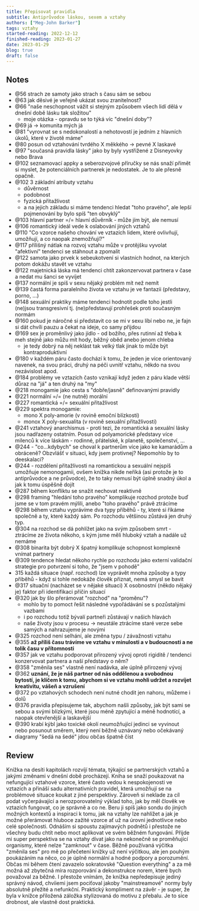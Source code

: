 ```yaml
---
title: Přepisovat pravidla
subtitle: Antiprůvodce láskou, sexem a vztahy
authors: ["Meg-John Barker"]
tags: vztahy
started-reading: 2022-12-12
finished-reading: 2023-01-27
date: 2023-01-29
blog: true
draft: false
---
```


## Notes

- @56 strach ze samoty jako strach s času sám se sebou
- @63 jak děsivé je veřejně ukázat svou zranitelnost?
- @66 "naše neschopnost vážit si stejným způsobem všech lidí dělá v dnešní době lásku tak složitou"
  - moje otázka - opravdu se to týká víc "dnešní doby"?
- @69 já -> komunita mých já
- @81 "vyrovnat se s nedokonalostí a nehotovostí je jedním z hlavních úkolů, které v životě máme"
- @80 posun od vztahování tvrdého X měkkého -> pevné X laskavé
- @97 "současná pravidla lásky" jako by byly vystřižené z Disneyovky nebo Brava
- @102 seznamovací appky a seberozvojové příručky se nás snaží přimět si myslet, že potenciálních partnerek je nedostatek. Je to ale přesně opačně.
- @102 3 základní atributy vztahu
  - důvěrnost
  - podobnost
  - fyzická přitažlivost
  - a na jejich základu si máme tendenci hledat "toho pravého", ale lepší pojmenování by bylo spíš "ten obvyklý"
- @103 hlavní partner =/= hlavní důvěrník - může jím být, ale nemusí
- @106 romantický ideál vede k oslabování jiných vztahů
- @110 "Co vzorce našeho chování ve vztazích lidem, které ovlivňují, umožňují, a co naopak znemožňují?"
- @117 přílišný nátlak na rozvoj vztahu může v protějšku vyvolat "afektivní" tendenci se stáhnout a zpomalit
- @122 samota jako prvek k sebeukotvení si vlastních hodnot, na kterých potom dokážu stavět ve vztahu
- @122 majetnická láska má tendenci chtít zakonzervovat partnera v čase a nedat mu šanci se vyvíjet
- @137 normální je spíš v sexu nějaký problém mít než nemít
- @139 častá forma paralelního života ve vztahu je ve fantazii (představy, porno, ...)
- @148 sexuální praktiky máme tendenci hodnotit podle toho jestli (ne)jsou transgresivní tj. (ne)představují prohřešek proti současným normám
- @160 pokud je náročné si představit co se mi v sexu líbí nebo ne, je fajn si dát chvíli pauzu a čekat na ideje, co samy přijdou
- @169 sex je proměnlivý jako jídlo - od božího, přes rutinní až třeba k meh stejně jako můžu mít hody, běžný oběd anebo jenom chleba
  - je tedy dobrý na něj neklást tak velký tlak jinak to může být kontraproduktivní
- @180 v každém páru často dochází k tomu, že jeden je více orientovaný navenek, na svou práci, druhý na péči uvnitř vztahu, někdo na svou nezávislost apod.
- @184 problémy ve vztazích často vznikají když jeden z páru klade větší důraz na "já" a ten druhý na "my"
- @218 monogamie jako cesta s "dobře/jasně" definovanými pravidly
- @221 normální =/= (ne nutně) morální
- @227 romantická =/= sexuální přitažlivost
- @229 spektra monogamie:
  - mono X poly-amorie (v rovině emoční blízkosti)
  - monox X poly-sexualita (v rovině sexuální přitažlivosti)
- @241 vztahový anarchismus - proti tezi, že romantická a sexuální lásky jsou nadřazeny ostatním. Posun od polyamorické představy více milenců k více láskám - rodinné, přátelské, k planetě, společenství, ...
- @244 - "co...kdybych" se choval k partnerům více jako ke kamarádům a obráceně? Obzvlášť v situaci, kdy jsem protivnej? Nepomohlo by to deeskalaci?
- @244 - rozdělení přitažlivosti na romantickou a sexuální nejspíš umožňuje nemonogamii, ovšem knížka nikde neříká (asi protože je to antiprůvodce a ne průvodce), že to taky nemusí být úplně snadný úkol a jak k tomu úspěšně dojít
- @287 během konfliktu se snažit nechovat reaktivně
- @298 framing "hledání toho pravého" komplikuje rozchod protože buď jsme se v tom pravém mýlili, anebo "toho pravého" právě ztrácíme
- @298 během vztahu vyprávíme dva typy příběhů - ty, které si říkáme společně a ty, které každý sám. Po rozchodu většinou zůstává jen druhý typ.
- @304 na rozchod se dá pohlížet jako na svým způsobem smrt - ztrácíme ze života někoho, s kým jsme měli hluboký vztah a nadále už nemáme
- @308 binarita být dobrý X špatný komplikuje schopnost komplexně vnímat partnery
- @309 tendence hledat někoho rychle po rozchodu jako externí validační strategie pro potvrzení si toho, že "jsem v pohodě"
- 315 každá situace (např. rozchod) lze vyprávět mnoha způsoby a typy přiběhů - když si tohle nedokáže člověk přiznat, nemá smysl se bavit
- @317 situační (nacházet se v nějaké situaci) X osobnostní (někdo nějaký je) faktor při identifikaci příčin situací
- @320 jak by šlo přerámovat "rozchod" na "proměnu"?
  - mohlo by to pomoct řešit následné vypořádávání se s pozůstalými vazbami
  - i po rozchodu totiž bývalí partneři zůstávají v našich hlavách
  - naše životy jsou v procesu -> neustále ztrácíme staré verze sebe samých a nahrazujeme je novými
- @325 rozchod není selhání, ale změna typu / závažnosti vztahu
- @355 **až příliš času trávíme ve vztahu v minulosti a v budoucnosti a ne tolik času v přítomnosti**
- @357 jak ve vztahu podporovat přirozený vývoj oproti rigiditě / tendenci konzervovat partnera a naší představy o něm?
- @358 "změnila ses" vlastně není nadávka, ale úplně přirozený vývoj
- @362 **uznání, že je náš partner od nás oddělenou a svobodnou bytostí, je klíčem k tomu, abychom si ve vztahu mohli udržet a rozvíjet kreativitu, vášeň a vzrušení**
- @372 po vztahových schodech není nutné chodit jen nahoru, můžeme i dolů
- @376 pravidla přepisujeme tak, abychom našli způsoby, jak být sami se sebou a svými blízkými, které jsou méně zpytující a méně hodnotící, a naopak otevřenější a laskavější
- @390 krabí kýbl jako toxické okolí neumožňující jedinci se vyvinout nebo posunout směrem, který není běžně uznávaný nebo očekávaný
- diagramy "šedá na šedé" jdou občas špatně číst

## Review

Knížka na desíti kapitolách rozvíjí témata, týkající se partnerských vztahů a jakými změnami v dnešní době procházejí. Kniha se snaží poukazovat na nefungující vztahové vzorce, které často vedou k nespokojenosti ve vztazích a přináší sadu alternativních pravidel, která umožňují se na problémové situace koukat z jiné perspektivy.
Zároveň si neklade za cíl podat vyčerpávající a nerozporovatelný výklad toho, jak by měl člověk ve vztazích fungovat, co je správně a co ne. Beru ji spíš jako sondu do jiných možných kontextů a inspiraci k tomu, jak na vztahy lze nahlížet a jak je možné přerámovat hluboce zažité vzorce ať už na úrovni jednotlivce nebo celé společnosti.
Odnáším si spoustu zajímavých podnětů i přestože ne všechny budu chtít nebo moct aplikovat ve svém běžném fungování. Přijde mi super perspektiva se na vztahy dívat jako na nekonečně se proměňující organismy, které nelze "zamknout" v čase. Běžně používaná výčitka "změnila ses" pro mě po přečetení knížky už není výčitkou, ale jen pouhým poukázáním na něco, co je úplně normální a hodné podpory a porozumění.
Občas mi během čtení zavazelo sokratovské "Question everything" a za mě možná až zbytečná míra rozporování a dekonstrukce norem, které bych považoval za běžné. I přestože vnímám, že knížka nepředepisuje jediný správný návod, chvíiemi jsem pociťoval jakoby "mainstreamové" normy byly absolutně přežité a nefunkční.
Praktický kompliment na závěr - je super, že byla v knížce přiložená záložka stylizovaná do motivu z přebalu. Je to sice drobnost, ale vlastně dost praktická.
